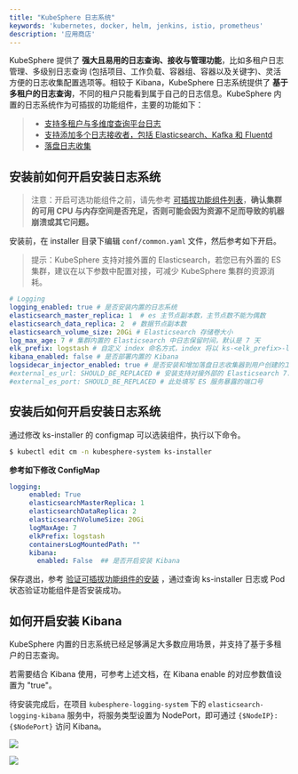 ```yaml
---
title: "KubeSphere 日志系统"
keywords: 'kubernetes, docker, helm, jenkins, istio, prometheus'
description: '应用商店'
---
```


KubeSphere 提供了 **强大且易用的日志查询、接收与管理功能**，比如多租户日志管理、多级别日志查询 (包括项目、工作负载、容器组、容器以及关键字)、灵活方便的日志收集配置选项等。相较于 Kibana，KubeSphere 日志系统提供了 **基于多租户的日志查询**，不同的租户只能看到属于自己的日志信息。KubeSphere 内置的日志系统作为可插拔的功能组件，主要的功能如下：

> - [支持多租户与多维度查询平台日志](../../toolbox/log-search)
> - [支持添加多个日志接收者，包括 Elasticsearch、Kafka 和 Fluentd](../.../)
> - [落盘日志收集](../../workload/logs-on-disk)

## 安装前如何开启安装日志系统

> 注意：开启可选功能组件之前，请先参考 [可插拔功能组件列表](../../installation/intro/#可插拔功能组件列表)，**确认集群的可用 CPU 与内存空间是否充足，否则可能会因为资源不足而导致的机器崩溃或其它问题。**

安装前，在 installer 目录下编辑 `conf/common.yaml` 文件，然后参考如下开启。

> 提示：KubeSphere 支持对接外置的 Elasticsearch，若您已有外置的 ES 集群，建议在以下参数中配置对接，可减少 KubeSphere 集群的资源消耗。

```yaml
# Logging
logging_enabled: true # 是否安装内置的日志系统
elasticsearch_master_replica: 1  # es 主节点副本数，主节点数不能为偶数
elasticsearch_data_replica: 2  # 数据节点副本数
elasticsearch_volume_size: 20Gi # Elasticsearch 存储卷大小
log_max_age: 7 # 集群内置的 Elasticsearch 中日志保留时间，默认是 7 天
elk_prefix: logstash # 自定义 index 命名方式，index 将以 ks-<elk_prefix>-log 形式命名
kibana_enabled: false # 是否部署内置的 Kibana
logsidecar_injector_enabled: true # 是否安装和增加落盘日志收集器到用户创建的工作负载副本中
#external_es_url: SHOULD_BE_REPLACED # 安装支持对接外部的 Elasticsearch 7.x，可减少资源消耗，此处填写 ES 服务的地址
#external_es_port: SHOULD_BE_REPLACED # 此处填写 ES 服务暴露的端口号
```

## 安装后如何开启安装日志系统

通过修改 ks-installer 的 configmap 可以选装组件，执行以下命令。

```bash
$ kubectl edit cm -n kubesphere-system ks-installer
```

**参考如下修改 ConfigMap**

```yaml
logging:
     enabled: True
     elasticsearchMasterReplica: 1
     elasticsearchDataReplica: 2
     elasticsearchVolumeSize: 20Gi
     logMaxAge: 7
     elkPrefix: logstash
     containersLogMountedPath: ""
     kibana:
       enabled: False  ## 是否开启安装 Kibana
```

保存退出，参考 [验证可插拔功能组件的安装](../verify-components) ，通过查询 ks-installer 日志或 Pod 状态验证功能组件是否安装成功。

## 如何开启安装 Kibana

KubeSphere 内置的日志系统已经足够满足大多数应用场景，并支持了基于多租户的日志查询。

若需要结合 Kibana 使用，可参考上述文档，在 Kibana enable 的对应参数值设置为 "true"。

待安装完成后，在项目 `kubesphere-logging-system` 下的 `elasticsearch-logging-kibana` 服务中，将服务类型设置为 NodePort，即可通过 `{$NodeIP}:{$NodePort}` 访问 Kibana。

![](https://pek3b.qingstor.com/kubesphere-docs/png/20191129214711.png)

![](https://pek3b.qingstor.com/kubesphere-docs/png/20191129215132.png)
